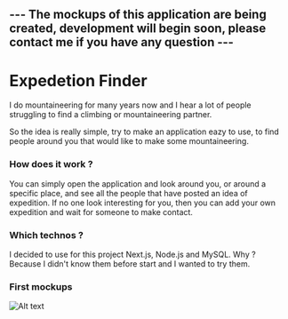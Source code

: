 ## --- The mockups of this application are being created, development will begin soon, please contact me if you have any question ---

# Expedetion Finder

I do mountaineering for many years now and I hear a lot of people struggling to find a climbing or mountaineering partner.

So the idea is really simple, try to make an application eazy to use, to find people around you that would like to make some mountaineering.

### How does it work ? 

You can simply open the application and look around you, or around a specific place, and see all the people that have posted an idea of expedition.
If no one look interesting for you, then you can add your own expedition and wait for someone to make contact.

### Which technos ?

I decided to use for this project Next.js, Node.js and MySQL. Why ? Because I didn't know them before start and I wanted to try them.

### First mockups

![Alt text](https://res.cloudinary.com/matetlot/image/upload/v1642154249/samples/mockup_mtomkw.png "mockups")
